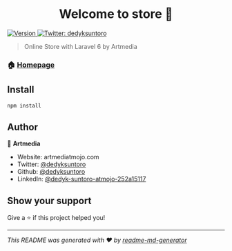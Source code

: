 <h1 align="center">Welcome to store 👋</h1>
<p>
  <a href="https://www.npmjs.com/package/store" target="_blank">
    <img alt="Version" src="https://img.shields.io/npm/v/store.svg">
  </a>
  <a href="https://twitter.com/dedyksuntoro" target="_blank">
    <img alt="Twitter: dedyksuntoro" src="https://img.shields.io/twitter/follow/dedyksuntoro.svg?style=social" />
  </a>
</p>

> Online Store with Laravel 6 by Artmedia

### 🏠 [Homepage](artmediatmojo.com)

## Install

```sh
npm install
```

## Author

👤 **Artmedia**

* Website: artmediatmojo.com
* Twitter: [@dedyksuntoro](https://twitter.com/dedyksuntoro)
* Github: [@dedyksuntoro](https://github.com/dedyksuntoro)
* LinkedIn: [@dedyk-suntoro-atmojo-252a15117](https://linkedin.com/in/dedyk-suntoro-atmojo-252a15117)

## Show your support

Give a ⭐️ if this project helped you!

***
_This README was generated with ❤️ by [readme-md-generator](https://github.com/kefranabg/readme-md-generator)_